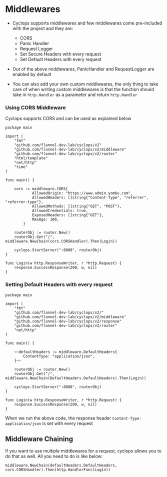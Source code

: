 # Middlewares

- Cyclops supports middlewares and few middlewares come pre-included with the project and they are:
    - CORS
    - Panic Handler
    - Request Logger
    - Set Secure Headers with every request
    - Set Default Headers with every request

- Out of the above middlewares, PanicHandler and RequestLogger are enabled by default
- You can also add your own custom middlewares, the only  thing to take care of when writing custom middlewares is that
the function should take in `http.Handler` as a parameter and return `http.Handler`

### Using CORS Middleware
Cyclops supports CORS and can be used as explained below

```
package main

import (
	"fmt"
	"github.com/flannel-dev-lab/cyclops/v2"
	"github.com/flannel-dev-lab/cyclops/v2/middleware"
	"github.com/flannel-dev-lab/cyclops/v2/router"
	"html/template"
	"net/http"
	"time"
)

func main() {

    cors := middleware.CORS{
    		AllowedOrigin: "https://www.admin.yombu.com",
    		AllowedHeaders: []string{"Content-Type", "referrer", "referrer-type"},
    		AllowedMethods: []string{"GET", "POST"},
    		AllowedCredentials: true,
    		ExposedHeaders: []string{"GET"},
    		MaxAge: 100,
    	}

	routerObj := router.New()
	routerObj.Get("/", middleware.NewChain(cors.CORSHandler).Then(Login))

	cyclops.StartServer(":8080", routerObj)
}

func Login(w http.ResponseWriter, r *http.Request) {
	response.SuccessResponse(200, w, nil)
}

```

### Setting Default Headers with every request
```
package main

import (
	"fmt"
	"github.com/flannel-dev-lab/cyclops/v2/"
	"github.com/flannel-dev-lab/cyclops/v2/middleware"
	"github.com/flannel-dev-lab/cyclops/v2/response"
	"github.com/flannel-dev-lab/cyclops/v2/router"
	"net/http"
)

func main() {

	~~defaultHeaders := middleware.DefaultHeaders{
        ContentType: "application/json",
	}~~

    routerObj := router.New()
    routerObj.Get("/", middleware.NewChain(DefaultHeaders.DefaultHeaders).Then(Login))
    
    cyclops.StartServer(":8080", routerObj)
}

func Login(w http.ResponseWriter, r *http.Request) {
	response.SuccessResponse(200, w, nil)
}

```
When we run the above code, the response header `Content-Type: application/json` is set with every request

## Middleware Chaining
If you want to use multiple middlewares for a request, cyclops allows you to do that as well. All you need to do is like
below:
```
middleware.NewChain(defaultHeaders.DefaultHeaders, cors.CORSHandler).Then(http.HandlerFunc(Login))
```